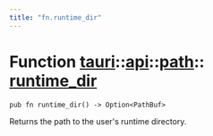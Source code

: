 ```yaml
---
title: "fn.runtime_dir"
---
```


# Function [tauri](/docs/api/rust/tauri/../../index.html)::​[api](/docs/api/rust/tauri/../index.html)::​[path](/docs/api/rust/tauri/index.html)::​[runtime_dir](/docs/api/rust/tauri/)

    pub fn runtime_dir() -> Option<PathBuf>

Returns the path to the user's runtime directory.
